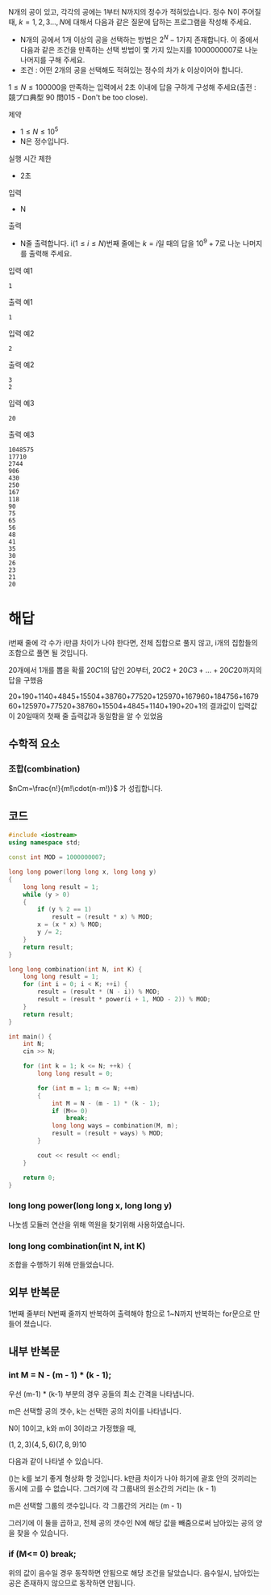 N개의 공이 있고, 각각의 공에는 1부터 N까지의 정수가 적혀있습니다. 정수 N이 주어질 때, $k=1,2,3\dots , N$에 대해서 다음과 같은 질문에 답하는 프로그램을 작성해 주세요.
- N개의 공에서 1개 이상의 공을 선택하는 방법은 $2^N-1$가지 존재합니다. 이 중에서 다음과 같은 조건을 만족하는 선택 방법이 몇 가지 있는지를 1000000007로 나눈 나머지를 구해 주세요.
- 조건 : 어떤 2개의 공을 선택해도 적혀있는 정수의 차가 $k$ 이상이어야 합니다.

$1\leq N\leq 100000$을 만족하는 입력에서 2초 이내에 답을 구하게 구성해 주세요(출전 : 競プロ典型 90 問015 - Don't be too close).

제약<br>
- $1\leq N\leq 10^5$<br>
- N은 정수입니다.

실행 시간 제한
- 2초

입력
- N

출력
- N줄 출력합니다. i($1\leq i\leq N$)번째 줄에는 $k=i$일 때의 답을 $10^9+7$로 나눈 나머지를 출력해 주세요.

입력 예1
```
1
```
출력 예1
```
1
```
입력 예2
```
2
```
출력 예2
```
3
2
```
입력 예3
```
20
```
출력 예3
```
1048575
17710
2744
906
430
250
167
118
90
75
65
56
48
41
35
30
26
23
21
20
```

# 해답
i번째 줄에 각 수가 i만큼 차이가 나야 한다면, 전체 집합으로 풀지 않고, i개의 집합들의 조합으로 풀면 될 것입니다.

20개에서 1개를 뽑을 확률 $20C1$의 답인 20부터, $20C2+20C3+\dots+20C20$까지의 답을 구했음

20+190+1140+4845+15504+38760+77520+125970+167960+184756+167960+125970+77520+38760+15504+4845+1140+190+20+1의 결과값이 입력값이 20일때의 첫째 줄 츨력값과 동일함을 알 수 있었음

## 수학적 요소
### 조합(combination)
$nCm=\frac{n!}{m!\cdot(n-m!)}$ 가 성립합니다.

## 코드
```cpp
#include <iostream>
using namespace std;

const int MOD = 1000000007;

long long power(long long x, long long y) 
{
    long long result = 1;
    while (y > 0) 
    {
        if (y % 2 == 1)
            result = (result * x) % MOD;
        x = (x * x) % MOD;
        y /= 2;
    }
    return result;
}

long long combination(int N, int K) {
    long long result = 1;
    for (int i = 0; i < K; ++i) {
        result = (result * (N - i)) % MOD;
        result = (result * power(i + 1, MOD - 2)) % MOD;
    }
    return result;
}

int main() {
    int N;
    cin >> N;

    for (int k = 1; k <= N; ++k) {
        long long result = 0;

        for (int m = 1; m <= N; ++m) 
        {
            int M = N - (m - 1) * (k - 1);
            if (M<= 0)
                break;
            long long ways = combination(M, m);
            result = (result + ways) % MOD;
        }

        cout << result << endl;
    }

    return 0;
}

```

### long long power(long long x, long long y) 
나눗셈 모듈러 연산을 위해 역원을 찾기위해 사용하였습니다.

### long long combination(int N, int K) 
조합을 수행하기 위해 만들었습니다.

## 외부 반복문
1번째 줄부터 N번째 줄까지 반복하여 출력해야 함으로 1~N까지 반복하는 for문으로 만들어 졌습니다.

## 내부 반복문
### int M = N - (m - 1) * (k - 1);
우선 (m-1) * (k-1) 부분의 경우 공들의 최소 간격을 나타냅니다.

m은 선택할 공의 갯수, k는 선택한 공의 차이를 나타냅니다.

N이 10이고, k와 m이 3이라고 가정했을 때,

$(1,2,3) (4,5,6) (7,8,9) 10$

다음과 같이 나타낼 수 있습니다.

()는 k를 보기 좋게 형상화 항 것입니다. k만큼 차이가 나야 하기에 괄호 안의 것끼리는 동시에 고를 수 없습니다. 그러기에 각 그룹내의 원소간의 거리는 (k - 1)

m은 선택할 그룹의 갯수입니다. 각 그룹간의 거리는 (m - 1)

그러기에 이 둘을 곱하고, 전체 공의 갯수인 N에 해당 값을 빼줌으로써 남아있는 공의 양을 찾을 수 있습니다.

### if (M<= 0) break;
위의 값이 음수일 경우 동작하면 안됨으로 해당 조건을 달았습니다.
음수일시, 남아있는 공은 존재하지 않으므로 동작하면 안됩니다.